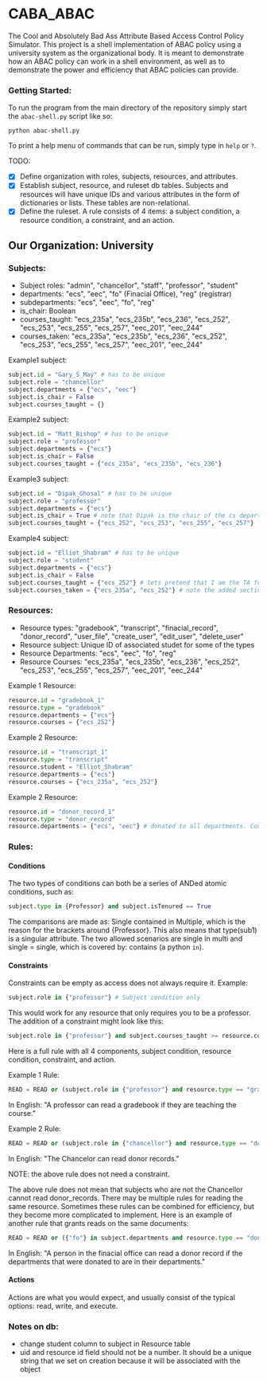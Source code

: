 # CABA_ABAC
The Cool and Absolutely Bad Ass Attribute Based Access Control Policy Simulator. This project is a shell implementation of ABAC policy using a university system as the organizational body. It is meant to demonstrate how an ABAC policy can work in a shell environment, as well as to demonstrate the power and efficiency that ABAC policies can provide. 

### Getting Started:
To run the program from the main directory of the repository simply start the ```abac-shell.py``` script like so:
```
python abac-shell.py
```
To print a help menu of commands that can be run, simply type in ```help``` or ```?```.

TODO: 
- [x] Define organization with roles, subjects, resources, and attributes.
- [x] Establish subject, resource, and ruleset db tables. Subjects and resources will have unique IDs and various attributes in the form of dictionaries or lists. These tables are non-relational.
- [x] Define the ruleset. A rule consists of 4 items: a subject condition, a resource condition, a constraint, and an action.

## Our Organization: University
### Subjects:
- Subject roles: "admin", "chancellor", "staff", "professor", "student"
- departments: "ecs", "eec", "fo" (Finacial Office), "reg" (registrar)
- subdepartments: "ecs", "eec", "fo", "reg"
- is_chair: Boolean
- courses_taught: "ecs_235a", "ecs_235b", "ecs_236", "ecs_252", "ecs_253", "ecs_255", "ecs_257", "eec_201", "eec_244"
- courses_taken: "ecs_235a", "ecs_235b", "ecs_236", "ecs_252", "ecs_253", "ecs_255", "ecs_257", "eec_201", "eec_244"

Example1 subject:
```python
subject.id = "Gary_S_May" # has to be unique
subject.role = "chancellor"
subject.departments = {"ecs", "eec"}
subject.is_chair = False
subject.courses_taught = {}
```

Example2 subject: 
```python
subject.id = "Matt_Bishop" # has to be unique
subject.role = "professor"
subject.departments = {"ecs"}
subject.is_chair = False
subject.courses_taught = {"ecs_235a", "ecs_235b", "ecs_236"}
```

Example3 subject: 
```python
subject.id = "Dipak_Ghosal" # has to be unique
subject.role = "professor"
subject.departments = {"ecs"}
subject.is_chair = True # note that Dipak is the chair of the cs department
subject.courses_taught = {"ecs_252", "ecs_253", "ecs_255", "ecs_257"}
```

Example4 subject: 
```python
subject.id = "Elliot_Shabram" # has to be unique
subject.role = "student"
subject.departments = {"ecs"}
subject.is_chair = False
subject.courses_taught = {"ecs_252"} # lets pretend that I am the TA for the computer networks course
subject.courses_taken = {"ecs_235a", "ecs_252"} # note the added section courses_taken for students only. For a professor, it is implied.
```

### Resources: 
- Resource types: "gradebook", "transcript", "finacial_record", "donor_record", "user_file", "create_user", "edit_user", "delete_user"
- Resource subject: Unique ID of associated studet for some of the types
- Resource Departments: "ecs", "eec", "fo", "reg"
- Resource Courses: "ecs_235a", "ecs_235b", "ecs_236", "ecs_252", "ecs_253", "ecs_255", "ecs_257", "eec_201", "eec_244"

Example 1 Resource:
```python
resource.id = "gradebook_1"
resource.type = "gradebook"
resource.departments = {"ecs"}
resource.courses = {"ecs_252"}
```
Example 2 Resource:
```python
resource.id = "transcript_1"
resource.type = "transcript"
resource.student = "Elliot_Shabram"
resource.departments = {"ecs"}
resource.courses = {"ecs_235a", "ecs_252"}
```

Example 2 Resource:
```python
resource.id = "donor_record_1"
resource.type = "donor_record"
resource.departments = {"ecs", "eec"} # donated to all departments. Could be one department
```

### Rules:
#### Conditions
The two types of conditions can both be a series of ANDed atomic conditions, such as: 
```python 
subject.type in {Professor} and subject.isTenured == True
```
The comparisons are made as: Single contained in Multiple, which is the reason for the brackets around {Professor}. This also means that type(sub1) is a singular attribute. The two allowed scenarios are single in multi and single = single, which is covered by: contains (a python ```in```).

#### Constraints 
Constraints can be empty as access does not always require it. Example: 
```python
subject.role in {"professor"} # Subject condition only
``` 
This would work for any resource that only requires you to be a professor. The addition of a constraint might look like this: 
```python
subject.role in {"professor"} and subject.courses_taught >= resource.courses
```
Here is a full rule with all 4 components, subject condition, resource condition, constraint, and action.

Example 1 Rule:
```python
READ = READ or (subject.role in {"professor"} and resource.type == "gradebook" and subject.courses_taught >=  resource.courses)
```
In English: "A professor can read a gradebook if they are teaching the course."

Example 2 Rule: 
```python
READ = READ or (subject.role in {"chancellor"} and resource.type == "donor_record")
```
In English: "The Chancelor can read donor records."

NOTE: the above rule does not need a constraint. 

The above rule does not mean that subjects who are not the Chancellor cannot read donor_records. There may be multiple rules for reading the same resource. Sometimes these rules can be combined for efficiency, but they become more complicated to implement. Here is an example of another rule that grants reads on the same documents:
```python
READ = READ or ({"fo"} in subject.departments and resource.type == "donor_record" and subject.departments >= resource.departments)
```
In English: "A person in the finacial office can read a donor record if the departments that were donated to are in their departments."

#### Actions
Actions are what you would expect, and usually consist of the typical options: read, write, and execute. 

### Notes on db:
- change student column to subject in Resource table
- uid and resource id field should not be a number. It should be a unique string that we set on creation because it will be associated with the object
